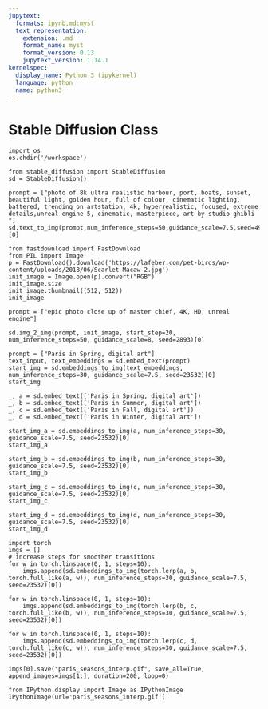 ```yaml
---
jupytext:
  formats: ipynb,md:myst
  text_representation:
    extension: .md
    format_name: myst
    format_version: 0.13
    jupytext_version: 1.14.1
kernelspec:
  display_name: Python 3 (ipykernel)
  language: python
  name: python3
---
```


# Stable Diffusion Class

```{code-cell} ipython3
import os
os.chdir('/workspace')
```

```{code-cell} ipython3
from stable_diffusion import StableDiffusion
sd = StableDiffusion()
```

```{code-cell} ipython3
prompt = ["photo of 8k ultra realistic harbour, port, boats, sunset, beautiful light, golden hour, full of colour, cinematic lighting, battered, trending on artstation, 4k, hyperrealistic, focused, extreme details,unreal engine 5, cinematic, masterpiece, art by studio ghibli "]
sd.text_to_img(prompt,num_inference_steps=50,guidance_scale=7.5,seed=498)[0]
```

```{code-cell} ipython3
from fastdownload import FastDownload
from PIL import Image
p = FastDownload().download('https://lafeber.com/pet-birds/wp-content/uploads/2018/06/Scarlet-Macaw-2.jpg')
init_image = Image.open(p).convert("RGB")
init_image.size
init_image.thumbnail((512, 512))
init_image
```

```{code-cell} ipython3
prompt = ["epic photo close up of master chief, 4K, HD, unreal engine"]

sd.img_2_img(prompt, init_image, start_step=20, num_inference_steps=50, guidance_scale=8, seed=2893)[0]
```

```{code-cell} ipython3
prompt = ["Paris in Spring, digital art"]
text_input, text_embeddings = sd.embed_text(prompt)
start_img = sd.embeddings_to_img(text_embeddings, num_inference_steps=30, guidance_scale=7.5, seed=23532)[0]
start_img
```

```{code-cell} ipython3
_, a = sd.embed_text(['Paris in Spring, digital art'])
_, b = sd.embed_text(['Paris in Summer, digital art'])
_, c = sd.embed_text(['Paris in Fall, digital art'])
_, d = sd.embed_text(['Paris in Winter, digital art'])
```

```{code-cell} ipython3
start_img_a = sd.embeddings_to_img(a, num_inference_steps=30, guidance_scale=7.5, seed=23532)[0]
start_img_a
```

```{code-cell} ipython3
start_img_b = sd.embeddings_to_img(b, num_inference_steps=30, guidance_scale=7.5, seed=23532)[0]
start_img_b
```

```{code-cell} ipython3
start_img_c = sd.embeddings_to_img(c, num_inference_steps=30, guidance_scale=7.5, seed=23532)[0]
start_img_c
```

```{code-cell} ipython3
start_img_d = sd.embeddings_to_img(d, num_inference_steps=30, guidance_scale=7.5, seed=23532)[0]
start_img_d
```

```{code-cell} ipython3
import torch
imgs = []
# increase steps for smoother transitions
for w in torch.linspace(0, 1, steps=10):
    imgs.append(sd.embeddings_to_img(torch.lerp(a, b, torch.full_like(a, w)), num_inference_steps=30, guidance_scale=7.5, seed=23532)[0])

for w in torch.linspace(0, 1, steps=10):
    imgs.append(sd.embeddings_to_img(torch.lerp(b, c, torch.full_like(b, w)), num_inference_steps=30, guidance_scale=7.5, seed=23532)[0])

for w in torch.linspace(0, 1, steps=10):
    imgs.append(sd.embeddings_to_img(torch.lerp(c, d, torch.full_like(c, w)), num_inference_steps=30, guidance_scale=7.5, seed=23532)[0])    
```

```{code-cell} ipython3
imgs[0].save("paris_seasons_interp.gif", save_all=True, append_images=imgs[1:], duration=200, loop=0)
```

```{code-cell} ipython3
from IPython.display import Image as IPythonImage
IPythonImage(url='paris_seasons_interp.gif')
```

```{code-cell} ipython3

```
